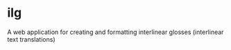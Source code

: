 # ilg
A web application for creating and formatting interlinear glosses (interlinear text translations)
